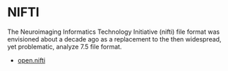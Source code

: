 # NIFTI

The Neuroimaging Informatics Technology Initiative (nifti)
 file format was envisioned about a decade ago as a replacement 
 to the then widespread, yet problematic, analyze 7.5 file 
 format.

+ [open.nifti](NIFTI/open.nifti.1) 
